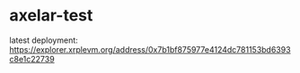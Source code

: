 # axelar-test

latest deployment: https://explorer.xrplevm.org/address/0x7b1bf875977e4124dc781153bd6393c8e1c22739
